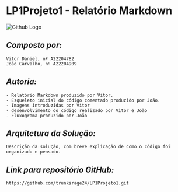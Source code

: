 
# **LP1Projeto1** - Relatório Markdown

![Github Logo](lamp.png)

## *Composto por:*
    Vitor Daniel, nº A22204782
    João Carvalho, nº A22204909

## *Autoria:*
    - Relatório Markdown produzido por Vitor.
    - Esqueleto inicial do código comentado produzido por João.
    - Imagens introduzidas por Vitor
    - desenvolvimento do código realizado por Vitor e João
    - Fluxograma produzido por João

## *Arquitetura da Solução:*
    Descrição da solução, com breve explicação de como o código foi organizado e pensado.

## *Link para repositório GitHub:*
    https://github.com/trunksrage24/LP1Projeto1.git